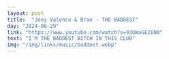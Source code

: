 ```yaml
---
layout: post
title:  "Joey Valence & Brae - THE BADDEST"
day: "2024-06-29"
link: "https://www.youtube.com/watch?v=93OWaGE2EN0"
text: "I'M THE BADDEST BITCH IN THIS CLUB"
img: "/img/links/music/baddest.webp"
---
```

